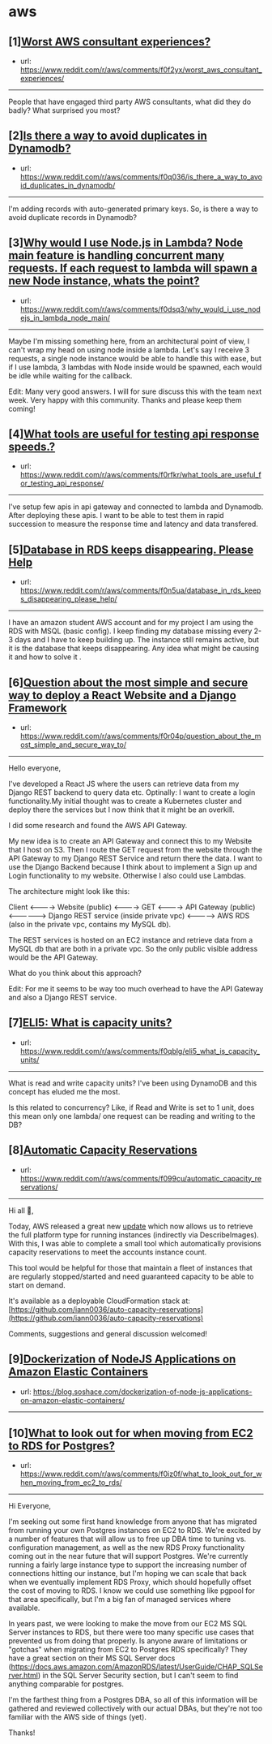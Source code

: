 # aws
## [1][Worst AWS consultant experiences?](https://www.reddit.com/r/aws/comments/f0f2yx/worst_aws_consultant_experiences/)
- url: https://www.reddit.com/r/aws/comments/f0f2yx/worst_aws_consultant_experiences/
---
People that have engaged third party AWS consultants, what did they do badly? What surprised you most?
## [2][Is there a way to avoid duplicates in Dynamodb?](https://www.reddit.com/r/aws/comments/f0q036/is_there_a_way_to_avoid_duplicates_in_dynamodb/)
- url: https://www.reddit.com/r/aws/comments/f0q036/is_there_a_way_to_avoid_duplicates_in_dynamodb/
---
I'm adding records with auto-generated primary keys. So, is there a way to avoid duplicate records in Dynamodb?
## [3][Why would I use Node.js in Lambda? Node main feature is handling concurrent many requests. If each request to lambda will spawn a new Node instance, whats the point?](https://www.reddit.com/r/aws/comments/f0dsq3/why_would_i_use_nodejs_in_lambda_node_main/)
- url: https://www.reddit.com/r/aws/comments/f0dsq3/why_would_i_use_nodejs_in_lambda_node_main/
---
Maybe I'm missing something here, from an architectural point of view, I can't wrap my head on using node inside a lambda. Let's say I receive 3 requests, a single node instance would be able to handle this with ease, but if I use lambda, 3 lambdas with Node inside would be spawned, each would be idle while waiting for the callback.

Edit: Many very good answers. I will for sure discuss this with the team next week. Very happy with this community. Thanks and please keep them coming!
## [4][What tools are useful for testing api response speeds.?](https://www.reddit.com/r/aws/comments/f0rfkr/what_tools_are_useful_for_testing_api_response/)
- url: https://www.reddit.com/r/aws/comments/f0rfkr/what_tools_are_useful_for_testing_api_response/
---
I've setup few apis in api gateway and connected to lambda and Dynamodb. After deploying these apis. I want to be able to test them in rapid succession to measure the response time and latency and data transfered.
## [5][Database in RDS keeps disappearing. Please Help](https://www.reddit.com/r/aws/comments/f0n5ua/database_in_rds_keeps_disappearing_please_help/)
- url: https://www.reddit.com/r/aws/comments/f0n5ua/database_in_rds_keeps_disappearing_please_help/
---
I have an amazon student AWS account and for my project I am using the RDS with MSQL (basic config). I keep finding my database missing every 2-3 days and I have to keep building up. The instance still remains active, but it is the database that keeps disappearing. Any idea what might be causing it and how to solve it .
## [6][Question about the most simple and secure way to deploy a React Website and a Django Framework](https://www.reddit.com/r/aws/comments/f0r04p/question_about_the_most_simple_and_secure_way_to/)
- url: https://www.reddit.com/r/aws/comments/f0r04p/question_about_the_most_simple_and_secure_way_to/
---
Hello everyone,

I've developed a React JS where the users can retrieve data from my Django REST backend to query data etc.  Optinally: I want to create a login functionality.My initial thought was to create a Kubernetes cluster and deploy there the services but I now think that it might be an overkill.

I did some research and found the AWS API Gateway.

My new idea is to create an API Gateway and connect this to my Website that I host on S3. Then I route the GET request from the website through the API Gateway to my Django REST Service and return there the data. I want to use the Django Backend because I think about to implement a Sign up and Login functionality to my website. Otherwise I also could use Lambdas.

The architecture might look like this:

Client &lt;----&gt; Website (public) &lt;----&gt; GET &lt;----&gt; API Gateway (public) &lt;------&gt; Django REST service (inside private vpc) &lt;-----&gt; AWS RDS (also in the private vpc, contains my MySQL db).

The REST services is hosted on an EC2 instance and retrieve data from a MySQL db that are both in a private vpc. So the only public visible address would be the API Gateway.

What do you think about this approach?

Edit: For me it seems to be way too much overhead to have the API Gateway and also a Django REST service.
## [7][ELI5: What is capacity units?](https://www.reddit.com/r/aws/comments/f0qblg/eli5_what_is_capacity_units/)
- url: https://www.reddit.com/r/aws/comments/f0qblg/eli5_what_is_capacity_units/
---
What is read and write capacity units? I've been using DynamoDB and this concept has eluded me the most. 

Is this related to concurrency? Like, if Read and Write is set to 1 unit, does this mean only one lambda/ one request can be reading and writing to the DB?
## [8][Automatic Capacity Reservations](https://www.reddit.com/r/aws/comments/f099cu/automatic_capacity_reservations/)
- url: https://www.reddit.com/r/aws/comments/f099cu/automatic_capacity_reservations/
---
Hi all 👋,

Today, AWS released a great new [update](https://aws.amazon.com/about-aws/whats-new/2020/02/amazon-ec2-adds-ability-to-easily-query-billing-information-of-amazon-machine-images/) which now allows us to retrieve the full platform type for running instances (indirectly via DescribeImages). With this, I was able to complete a small tool which automatically provisions capacity reservations to meet the accounts instance count.

This tool would be helpful for those that maintain a fleet of instances that are regularly stopped/started and need guaranteed capacity to be able to start on demand.

It's available as a deployable CloudFormation stack at: [https://github.com/iann0036/auto-capacity-reservations](https://github.com/iann0036/auto-capacity-reservations)

Comments, suggestions and general discussion welcomed!
## [9][Dockerization of NodeJS Applications on Amazon Elastic Containers](https://www.reddit.com/r/aws/comments/f0ie1a/dockerization_of_nodejs_applications_on_amazon/)
- url: https://blog.soshace.com/dockerization-of-node-js-applications-on-amazon-elastic-containers/
---

## [10][What to look out for when moving from EC2 to RDS for Postgres?](https://www.reddit.com/r/aws/comments/f0iz0f/what_to_look_out_for_when_moving_from_ec2_to_rds/)
- url: https://www.reddit.com/r/aws/comments/f0iz0f/what_to_look_out_for_when_moving_from_ec2_to_rds/
---
Hi Everyone,

I'm seeking out some first hand knowledge from anyone that has migrated from running your own Postgres instances on EC2 to RDS. We're excited by a number of features that will allow us to free up DBA time to tuning vs. configuration management, as well as the new RDS Proxy functionality coming out in the near future that will support Postgres. We're currently running a fairly large instance type to support the increasing number of connections hitting our instance, but I'm hoping we can scale that back when we eventually implement RDS Proxy, which should hopefully offset the cost of moving to RDS. I know we could use something like pgpool for that area specifically, but I'm a big fan of managed services where available.

In years past, we were looking to make the move from our EC2 MS SQL Server instances to RDS, but there were too many specific use cases that prevented us from doing that properly. Is anyone aware of limitations or "gotchas" when migrating from EC2 to Postgres RDS specifically? They have a great section on their MS SQL Server docs (https://docs.aws.amazon.com/AmazonRDS/latest/UserGuide/CHAP_SQLServer.html) in the SQL Server Security section, but I can't seem to find anything comparable for postgres.

I'm the farthest thing from a Postgres DBA, so all of this information will be gathered and reviewed collectively with our actual DBAs, but they're not too familiar with the AWS side of things (yet).

Thanks!
